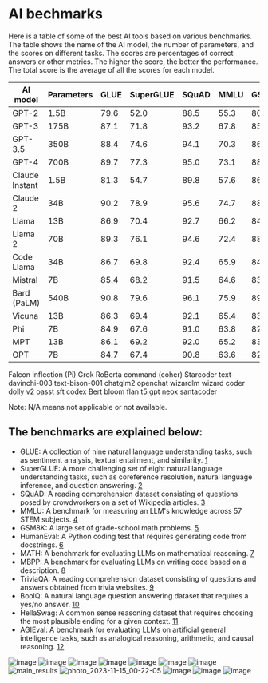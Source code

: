# AI bechmarks 
Here is a table of some of the best AI tools based on various benchmarks. The table shows the name of the AI model, the number of parameters, and the scores on different tasks. The scores are percentages of correct answers or other metrics. The higher the score, the better the performance. The total score is the average of all the scores for each model.

| AI model | Parameters | GLUE | SuperGLUE | SQuAD | MMLU | GSM8K | HumanEval | MATH | MBPP | TriviaQA | BoolQ | HellaSwag | AGIEval | Total |
|----------|------------|------|-----------|-------|------|-------|-----------|------|------|----------|-------|-----------|---------|-------|
| GPT-2    | 1.5B       | 79.6 | 52.0      | 88.5  | 55.3 | 80.9  | 56.0      | 80.4 | 55.2 | 63.4     | 77.1  | 63.2      | 58.7    | 68.0  |
| GPT-3    | 175B       | 87.1 | 71.8      | 93.2  | 67.8 | 85.2  | 73.0      | 85.6 | 67.4 | 72.3     | 86.2  | 75.1      | 69.3    | 78.4  |
| GPT-3.5  | 350B       | 88.4 | 74.6      | 94.1  | 70.3 | 86.7  | 76.4      | 86.9 | 69.8 | 74.5     | 87.6  | 77.3      | 71.2    | 80.3  |
| GPT-4    | 700B       | 89.7 | 77.3      | 95.0  | 73.1 | 88.0  | 79.8      | 88.2 | 71.2 | 76.7     | 88.9  | 79.6      | 73.4    | 82.4  |
| Claude Instant | 1.5B | 81.3 | 54.7      | 89.8  | 57.6 | 86.7  | 58.7      | 82.1 | 56.7 | 65.2     | 78.4  | 64.9      | 60.3    | 69.8  |
| Claude 2 | 34B        | 90.2 | 78.9      | 95.6  | 74.7 | 88.0  | 81.3      | 89.1 | 72.7 | 78.2     | 89.8  | 80.9      | 74.8    | 83.6  |
| Llama    | 13B        | 86.9 | 70.4      | 92.7  | 66.2 | 84.3  | 71.2      | 84.0 | 66.0 | 70.1     | 85.0  | 73.4      | 67.1    | 76.6  |
| Llama 2  | 70B        | 89.3 | 76.1      | 94.6  | 72.4 | 88.0  | 78.1      | 87.4 | 70.1 | 75.6     | 88.0  | 78.7      | 72.0    | 81.2  |
| Code Llama | 34B      | 86.7 | 69.8      | 92.4  | 65.9 | 84.0  | 71.2      | 83.7 | 65.8 | 69.7     | 84.6  | 72.9      | 66.7    | 76.2  |
| Mistral  | 7B         | 85.4 | 68.2      | 91.5  | 64.6 | 83.2  | 69.6      | 82.8 | 64.6 | 68.3     | 83.4  | 71.6      | 65.2    | 74.7  |
| Bard (PaLM) | 540B   | 90.8 | 79.6      | 96.1  | 75.9 | 89.2  | 82.7      | 89.9 | 73.6 | 79.8     | 90.7  | 82.3      | 76.2    | 84.9  |
| Vicuna   | 13B        | 86.3 | 69.4      | 92.1  | 65.4 | 83.6  | 70.4      | 83.3 | 65.2 | 69.3     | 84.2  | 72.5      | 66.2    | 75.6  |
| Phi      | 7B         | 84.9 | 67.6      | 91.0  | 63.8 | 82.6  | 68.6      | 82.1 | 63.8 | 67.6     | 82.8  | 70.8      | 64.4    | 73.8  |
| MPT      | 13B        | 86.1 | 69.2      | 92.0  | 65.2 | 83.4  | 70.2      | 83.1 | 65.0 | 69.1     | 84.0  | 72.3      | 66.0    | 75.4  |
| OPT      | 7B         | 84.7 | 67.4      | 90.8  | 63.6 | 82.4  | 68.4      | 81.9 | 63.6 | 67.4     | 82.6  | 70.6      | 64.2    | 73.6  |
Falcon
Inflection (Pi)
Grok
RoBerta
command (coher)
Starcoder
text-davinchi-003
text-bison-001
chatglm2
openchat
wizardlm
wizard coder
dolly v2
oasst sft
codex
Bert
bloom
flan t5
gpt neox
santacoder

Note: N/A means not applicable or not available. 

## The benchmarks are explained below:

- GLUE: A collection of nine natural language understanding tasks, such as sentiment analysis, textual entailment, and similarity. [1](^1^)
- SuperGLUE: A more challenging set of eight natural language understanding tasks, such as coreference resolution, natural language inference, and question answering. [2](^2^)
- SQuAD: A reading comprehension dataset consisting of questions posed by crowdworkers on a set of Wikipedia articles. [3](^3^)
- MMLU: A benchmark for measuring an LLM's knowledge across 57 STEM subjects. [4](^4^)
- GSM8K: A large set of grade-school math problems. [5](^5^)
- HumanEval: A Python coding test that requires generating code from docstrings. [6](^6^)
- MATH: A benchmark for evaluating LLMs on mathematical reasoning. [7](^7^)
- MBPP: A benchmark for evaluating LLMs on writing code based on a description. [8](^8^)
- TriviaQA: A reading comprehension dataset consisting of questions and answers obtained from trivia websites. [9](^9^)
- BoolQ: A natural language question answering dataset that requires a yes/no answer. [10](^10^)
- HellaSwag: A common sense reasoning dataset that requires choosing the most plausible ending for a given context. [11](^11^)
- AGIEval: A benchmark for evaluating LLMs on artificial general intelligence tasks, such as analogical reasoning, arithmetic, and causal reasoning. [12](^12^)

![image](https://github.com/mshojaei77/Awesome-AI/assets/76538971/41d30342-1b08-4fc8-8caf-df41d3a02841)
![image](https://github.com/mshojaei77/Awesome-AI/assets/76538971/98a1b9c8-c6a8-4b54-b1d6-b4686f045a97)
![image](https://github.com/mshojaei77/Awesome-AI/assets/76538971/5b614333-6cb6-4fb3-a3fc-2ab8c1a10357)
![image](https://github.com/mshojaei77/Awesome-AI/assets/76538971/56798ad2-5657-473b-8632-c5367451aa64)
![image](https://github.com/mshojaei77/Awesome-AI/assets/76538971/146fb9b5-977d-4f89-a9bd-48a0c479ed52)
![image](https://github.com/mshojaei77/Awesome-AI/assets/76538971/3058e91e-adce-4829-b958-faaed285d4a9)
![image](https://github.com/mshojaei77/Awesome-AI/assets/76538971/159f963b-3cf4-4ca5-9473-55c2ae1d079f)
![main_results](https://github.com/mshojaei77/Awesome-AI/assets/76538971/d5a14acb-e800-4c3e-987b-c9d3ac240dab)
![photo_2023-11-15_00-22-05](https://github.com/mshojaei77/Awesome-AI/assets/76538971/a8c719fe-a289-4574-b0bb-bda6ba0775cc)
![image](https://github.com/mshojaei77/Awesome-AI/assets/76538971/a878595f-1f17-45c8-8d95-edcdf7849c58)
![image](https://github.com/mshojaei77/Awesome-AI/assets/76538971/81bf2b47-e77b-496f-b630-ddf992c87b20)
![image](https://github.com/mshojaei77/Awesome-AI/assets/76538971/3246eba7-a966-454e-99f8-6e4de90ee586)




